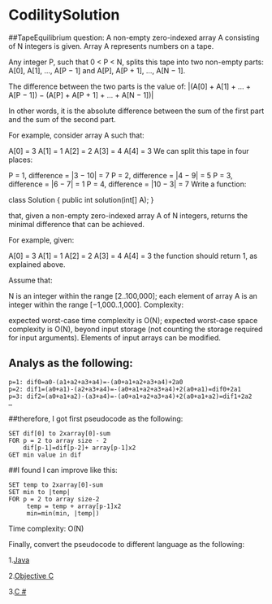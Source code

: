 # CodilitySolution

##TapeEquilibrium question:
A non-empty zero-indexed array A consisting of N integers is given. Array A represents numbers on a tape.

Any integer P, such that 0 < P < N, splits this tape into two non-empty parts: A[0], A[1], ..., A[P − 1] and A[P], A[P + 1], ..., A[N − 1].

The difference between the two parts is the value of: |(A[0] + A[1] + ... + A[P − 1]) − (A[P] + A[P + 1] + ... + A[N − 1])|

In other words, it is the absolute difference between the sum of the first part and the sum of the second part.

For example, consider array A such that:

  A[0] = 3
  A[1] = 1
  A[2] = 2
  A[3] = 4
  A[4] = 3
We can split this tape in four places:

P = 1, difference = |3 − 10| = 7 
P = 2, difference = |4 − 9| = 5 
P = 3, difference = |6 − 7| = 1 
P = 4, difference = |10 − 3| = 7 
Write a function:

class Solution { public int solution(int[] A); }

that, given a non-empty zero-indexed array A of N integers, returns the minimal difference that can be achieved.

For example, given:

  A[0] = 3
  A[1] = 1
  A[2] = 2
  A[3] = 4
  A[4] = 3
the function should return 1, as explained above.

Assume that:

N is an integer within the range [2..100,000];
each element of array A is an integer within the range [−1,000..1,000].
Complexity:

expected worst-case time complexity is O(N);
expected worst-case space complexity is O(N), beyond input storage (not counting the storage required for input arguments).
Elements of input arrays can be modified.

## Analys as the following:
```
p=1: dif0=a0-(a1+a2+a3+a4)=-(a0+a1+a2+a3+a4)+2a0
p=2: dif1=(a0+a1)-(a2+a3+a4)=-(a0+a1+a2+a3+a4)+2(a0+a1)=dif0+2a1
p=3: dif2=(a0+a1+a2)-(a3+a4)=-(a0+a1+a2+a3+a4)+2(a0+a1+a2)=dif1+2a2
…
```
##therefore, I got first pseudocode as the following:
```
SET dif[0] to 2xarray[0]-sum
FOR p = 2 to array size - 2
	dif[p-1]=dif[p-2]+ array[p-1]x2
GET min value in dif
```
##I found I can improve like this:
```
SET temp to 2xarray[0]-sum
SET min to |temp|
FOR p = 2 to array size-2
     temp = temp + array[p-1]x2
     min=min(min, |temp|)
```
Time complexity: O(N)

Finally, convert the pseudocode to different language as the following:

1.[Java](https://github.com/desenG/CodilitySolution/blob/master/TapeEquilibrium/TapeEquilibrium.java)

2.[Objective C](https://github.com/desenG/CodilitySolution/blob/master/TapeEquilibrium/main.m)

3.[C #](https://github.com/desenG/CodilitySolution/blob/master/TapeEquilibrium/Program.cs)

